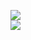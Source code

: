 [![](https://img.shields.io/badge/Made%20With-Github%20Spray-lightgrey.svg?style=for-the-badge&logo=github)](https://github.com/Annihil/github-spray#757)  
[![](https://i.imgur.com/2DrTn0Z.gif)](https://github.com/Annihil/github-spray)